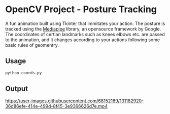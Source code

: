 # OpenCV Project - Posture Tracking
A fun animation built using Tkinter that immitates your action. The posture is tracked using the <a href="https://mediapipe.dev/">Mediapipe</a> library, an opensource framework by Google. The coordinates of certian landmarks such as knees elbows etc. are passed to the animation, and it changes according to your actions following some basic rules of geomentry. 

## Usage
```bash
python coords.py
```
## Output
https://user-images.githubusercontent.com/68152189/131182920-36d86efe-414e-499d-8f45-3e9366626d7e.mp4



